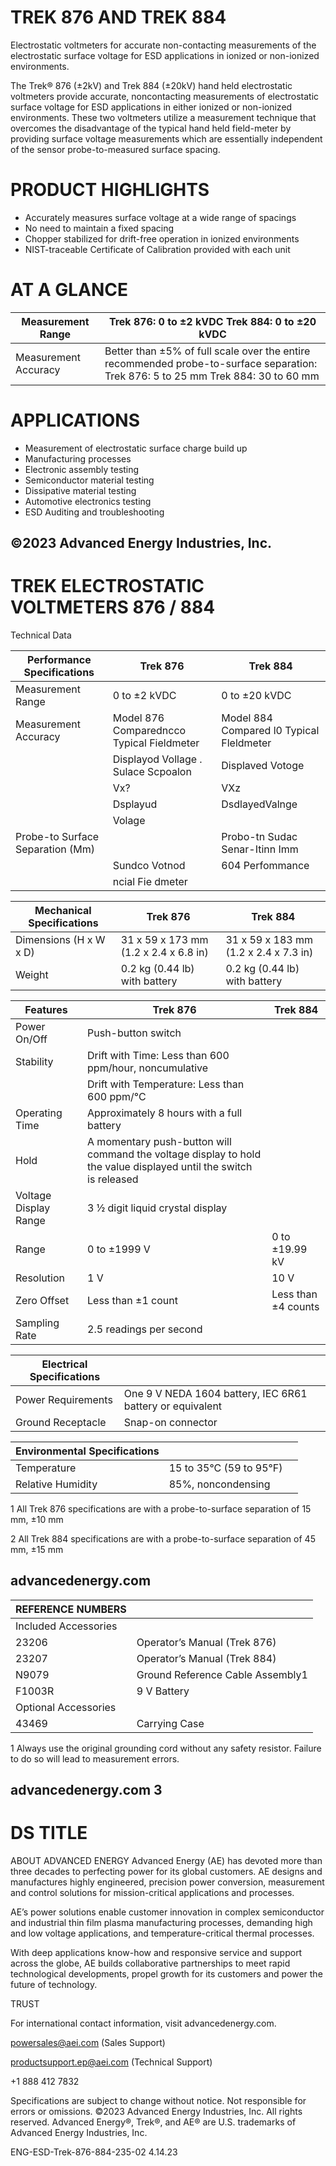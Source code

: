 # TREK 876 AND TREK 884

Electrostatic voltmeters for accurate non-contacting measurements of the electrostatic surface voltage for ESD applications in ionized or non-ionized environments.

The Trek® 876 (±2kV) and Trek 884 (±20kV) hand held electrostatic voltmeters provide accurate, noncontacting measurements of electrostatic surface voltage for ESD applications in either ionized or non-ionized environments. These two voltmeters utilize a measurement technique that overcomes the disadvantage of the typical hand held field-meter by providing surface voltage measurements which are essentially independent of the sensor probe-to-measured surface spacing.

# PRODUCT HIGHLIGHTS

- Accurately measures surface voltage at a wide range of spacings
- No need to maintain a fixed spacing
- Chopper stabilized for drift-free operation in ionized environments
- NIST-traceable Certificate of Calibration provided with each unit

# AT A GLANCE

|Measurement Range|Trek 876: 0 to ±2 kVDC Trek 884: 0 to ±20 kVDC|
|---|---|
|Measurement Accuracy|Better than ±5% of full scale over the entire recommended probe-to-surface separation: Trek 876: 5 to 25 mm Trek 884: 30 to 60 mm|

# APPLICATIONS

- Measurement of electrostatic surface charge build up
- Manufacturing processes
- Electronic assembly testing
- Semiconductor material testing
- Dissipative material testing
- Automotive electronics testing
- ESD Auditing and troubleshooting

©2023 Advanced Energy Industries, Inc.
---
# TREK ELECTROSTATIC VOLTMETERS 876 / 884

Technical Data

|Performance Specifications|Trek 876|Trek 884|
|---|---|---|
|Measurement Range|0 to ±2 kVDC|0 to ±20 kVDC|
|Measurement Accuracy|Model 876 Comparedncco Typical Fieldmeter|Model 884 Compared l0 Typical Fleldmeter|
| |Displayod Vollage . Sulace Scpoalon|Displaved Votoge|
| |Vx?|VXz|
| |Dsplayud|DsdlayedValnge|
| |Volage| |
|Probe-to Surface Separation (Mm)| |Probo-tn Sudac Senar-Itinn Imm|
| |Sundco Votnod|604 Perfommance|
| |ncial Fie dmeter| |

|Mechanical Specifications|Trek 876|Trek 884|
|---|---|---|
|Dimensions (H x W x D)|31 x 59 x 173 mm (1.2 x 2.4 x 6.8 in)|31 x 59 x 183 mm (1.2 x 2.4 x 7.3 in)|
|Weight|0.2 kg (0.44 lb) with battery|0.2 kg (0.44 lb) with battery|

|Features|Trek 876|Trek 884|
|---|---|---|
|Power On/Off|Push-button switch| |
|Stability|Drift with Time: Less than 600 ppm/hour, noncumulative| |
| |Drift with Temperature: Less than 600 ppm/°C| |
|Operating Time|Approximately 8 hours with a full battery| |
|Hold|A momentary push-button will command the voltage display to hold the value displayed until the switch is released| |
|Voltage Display Range|3 ½ digit liquid crystal display| |
|Range|0 to ±1999 V|0 to ±19.99 kV|
|Resolution|1 V|10 V|
|Zero Offset|Less than ±1 count|Less than ±4 counts|
|Sampling Rate|2.5 readings per second| |

|Electrical Specifications| | |
|---|---|---|
|Power Requirements|One 9 V NEDA 1604 battery, IEC 6R61 battery or equivalent| |
|Ground Receptacle|Snap-on connector| |

|Environmental Specifications| | |
|---|---|---|
|Temperature|15 to 35°C (59 to 95°F)| |
|Relative Humidity|85%, noncondensing| |

1 All Trek 876 specifications are with a probe-to-surface separation of 15 mm, ±10 mm

2 All Trek 884 specifications are with a probe-to-surface separation of 45 mm, ±15 mm

advancedenergy.com
---
|REFERENCE NUMBERS| |
|---|---|
|Included Accessories| |
|23206|Operator’s Manual (Trek 876)|
|23207|Operator’s Manual (Trek 884)|
|N9079|Ground Reference Cable Assembly1|
|F1003R|9 V Battery|
|Optional Accessories| |
|43469|Carrying Case|

1 Always use the original grounding cord without any safety resistor. Failure to do so will lead to measurement errors.

advancedenergy.com 3
---
# DS TITLE

ABOUT ADVANCED ENERGY
Advanced Energy (AE) has devoted more than three decades to perfecting power for its global customers. AE designs and manufactures highly engineered, precision power conversion, measurement and control solutions for mission-critical applications and processes.

AE’s power solutions enable customer innovation in complex semiconductor and industrial thin film plasma manufacturing processes, demanding high and low voltage applications, and temperature-critical thermal processes.

With deep applications know-how and responsive service and support across the globe, AE builds collaborative partnerships to meet rapid technological developments, propel growth for its customers and power the future of technology.

TRUST

For international contact information, visit advancedenergy.com.

powersales@aei.com (Sales Support)

productsupport.ep@aei.com (Technical Support)

+1 888 412 7832

Specifications are subject to change without notice. Not responsible for errors or omissions. ©2023 Advanced Energy Industries, Inc. All rights reserved. Advanced Energy®, Trek®, and AE® are U.S. trademarks of Advanced Energy Industries, Inc.

ENG-ESD-Trek-876-884-235-02 4.14.23